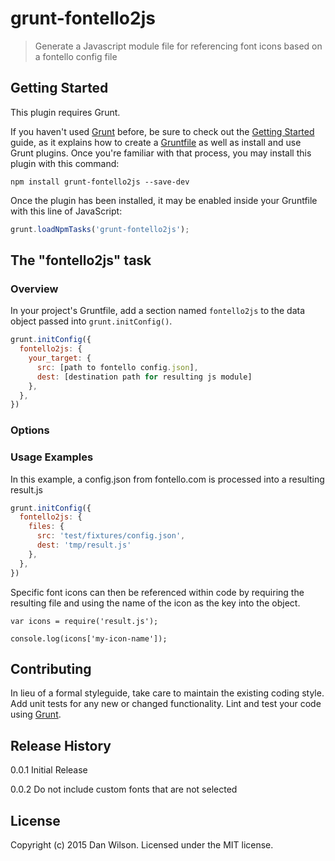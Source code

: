 # grunt-fontello2js

> Generate a Javascript module file for referencing font icons based on a fontello config file

## Getting Started
This plugin requires Grunt.

If you haven't used [Grunt](http://gruntjs.com/) before, be sure to check out the [Getting Started](http://gruntjs.com/getting-started) guide, as it explains how to create a [Gruntfile](http://gruntjs.com/sample-gruntfile) as well as install and use Grunt plugins. Once you're familiar with that process, you may install this plugin with this command:

```shell
npm install grunt-fontello2js --save-dev
```

Once the plugin has been installed, it may be enabled inside your Gruntfile with this line of JavaScript:

```js
grunt.loadNpmTasks('grunt-fontello2js');
```

## The "fontello2js" task

### Overview
In your project's Gruntfile, add a section named `fontello2js` to the data object passed into `grunt.initConfig()`.

```js
grunt.initConfig({
  fontello2js: {
    your_target: {
      src: [path to fontello config.json],
      dest: [destination path for resulting js module]
    },
  },
})
```

### Options

### Usage Examples
In this example, a config.json from fontello.com is processed into a resulting result.js 

```js
grunt.initConfig({
  fontello2js: {
    files: {
      src: 'test/fixtures/config.json',
      dest: 'tmp/result.js'
    },
  },
})
```

Specific font icons can then be referenced within code by requiring the resulting file and using the name of the icon as the key into the object.

```
var icons = require('result.js');

console.log(icons['my-icon-name']);
```

## Contributing
In lieu of a formal styleguide, take care to maintain the existing coding style. Add unit tests for any new or changed functionality. Lint and test your code using [Grunt](http://gruntjs.com/).

## Release History
0.0.1 Initial Release

0.0.2 Do not include custom fonts that are not selected

## License
Copyright (c) 2015 Dan Wilson. Licensed under the MIT license.
